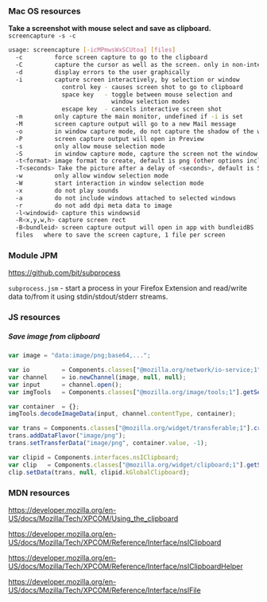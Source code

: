 ### Mac OS resources

**Take a screenshot with mouse select and save as clipboard.**
`screencapture -s -c`

```sh
usage: screencapture [-icMPmwsWxSCUtoa] [files]
  -c         force screen capture to go to the clipboard
  -C         capture the cursor as well as the screen. only in non-interactive modes
  -d         display errors to the user graphically
  -i         capture screen interactively, by selection or window
               control key - causes screen shot to go to clipboard
               space key   - toggle between mouse selection and
                             window selection modes
               escape key  - cancels interactive screen shot
  -m         only capture the main monitor, undefined if -i is set
  -M         screen capture output will go to a new Mail message
  -o         in window capture mode, do not capture the shadow of the window
  -P         screen capture output will open in Preview
  -s         only allow mouse selection mode
  -S         in window capture mode, capture the screen not the window
  -t<format> image format to create, default is png (other options include pdf, jpg, tiff and other formats)
  -T<seconds> Take the picture after a delay of <seconds>, default is 5
  -w         only allow window selection mode
  -W         start interaction in window selection mode
  -x         do not play sounds
  -a         do not include windows attached to selected windows
  -r         do not add dpi meta data to image
  -l<windowid> capture this windowsid
  -R<x,y,w,h> capture screen rect
  -B<bundleid> screen capture output will open in app with bundleidBS
  files   where to save the screen capture, 1 file per screen
```

### Module JPM
https://github.com/bit/subprocess

`subprocess.jsm` - start a process in your Firefox Extension and read/write data to/from it using stdin/stdout/stderr streams.


### JS resources

##### Save image from clipboard
```js
var image = "data:image/png;base64,...";

var io         = Components.classes["@mozilla.org/network/io-service;1"].getService(Components.interfaces.nsIIOService);
var channel    = io.newChannel(image, null, null);
var input      = channel.open();
var imgTools   = Components.classes["@mozilla.org/image/tools;1"].getService(Components.interfaces.imgITools);

var container  = {};
imgTools.decodeImageData(input, channel.contentType, container);

var trans = Components.classes["@mozilla.org/widget/transferable;1"].createInstance(Components.interfaces.nsITransferable);
trans.addDataFlavor("image/png");
trans.setTransferData("image/png", container.value, -1);

var clipid = Components.interfaces.nsIClipboard;
var clip   = Components.classes["@mozilla.org/widget/clipboard;1"].getService(clipid);
clip.setData(trans, null, clipid.kGlobalClipboard);
```


### MDN resources

https://developer.mozilla.org/en-US/docs/Mozilla/Tech/XPCOM/Using_the_clipboard

https://developer.mozilla.org/en-US/docs/Mozilla/Tech/XPCOM/Reference/Interface/nsIClipboard

https://developer.mozilla.org/en-US/docs/Mozilla/Tech/XPCOM/Reference/Interface/nsIClipboardHelper

https://developer.mozilla.org/en-US/docs/Mozilla/Tech/XPCOM/Reference/Interface/nsIFile
